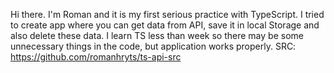 Hi there. 
I'm Roman and it is my first serious practice with TypeScript. 
I tried to create app where you can get data from API, save it in local Storage and also delete these data.
I learn TS less than week so there may be some unnecessary things in the code, but application works properly.
SRC: https://github.com/romanhryts/ts-api-src
